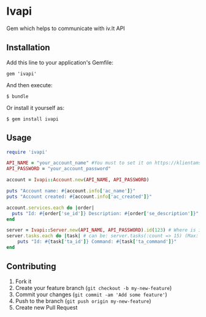 # Ivapi

Gem which helps to communicate with iv.lt API

## Installation

Add this line to your application's Gemfile:

    gem 'ivapi'

And then execute:

    $ bundle

Or install it yourself as:

    $ gem install ivapi

## Usage

```ruby
require 'ivapi'

API_NAME = "your_account_name" #You must to set it on https://klientams.iv.lt/users.php with description "API".
API_PASSWORD = "your_account_password"

account = Ivapi::Account.new(API_NAME, API_PASSWORD)

puts "Account name: #{account.info['ac_name']}"
puts "Account created: #{account.info['ac_created']}"

account.services.each do |order|
  puts "Id: #{order['se_id']} Description: #{order['se_description']}"
end

server = Ivapi::Server.new(API_NAME, API_PASSWORD).id(123) # Where is id, there is your service id.
server.tasks.each do |task| # can be: server.tasks(:count => 15) (Max: 1000)
	puts "Id: #{task['ta_id']} Command: #{task['ta_command']}"
end
```

## Contributing

1. Fork it
2. Create your feature branch (`git checkout -b my-new-feature`)
3. Commit your changes (`git commit -am 'Add some feature'`)
4. Push to the branch (`git push origin my-new-feature`)
5. Create new Pull Request
